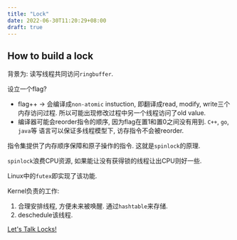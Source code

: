 ```yaml
---
title: "Lock"
date: 2022-06-30T11:20:29+08:00
draft: true
---
```



## How to build a lock

背景为: 读写线程共同访问`ringbuffer`. 

设立一个flag? 
* flag++ -> 会编译成`non-atomic` instuction, 即翻译成read, modify, write三个内存访问过程. 
所以可能出现修改过程中另一个线程访问了old value.
* 编译器可能会reorder指令的顺序, 因为flag在置1和置0之间没有用到. `C++`, `go`, `java`等
语言可以保证多线程模型下, 访存指令不会被reorder.


指令集提供了内存顺序保障和原子操作的指令. 这就是`spinlock`的原理.


`spinlock`浪费CPU资源, 如果能让没有获得锁的线程让出CPU则好一些.

Linux中的`futex`即实现了该功能.

Kernel负责的工作:
1. 合理安排线程, 方便未来被唤醒. 通过`hashtable`来存储.
2. deschedule该线程.


[Let's Talk Locks!](https://www.youtube.com/watch?v=7OpCf6f_BAM&t=83s)
